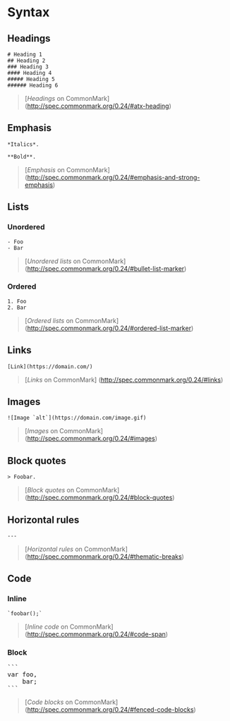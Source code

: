 # Syntax

## Headings

```
# Heading 1
## Heading 2
### Heading 3
#### Heading 4
##### Heading 5
###### Heading 6
```

> [*Headings* on CommonMark]
(http://spec.commonmark.org/0.24/#atx-heading)

## Emphasis

```
*Italics*.
```

```
**Bold**.
```

> [*Emphasis* on CommonMark]
(http://spec.commonmark.org/0.24/#emphasis-and-strong-emphasis)

## Lists

### Unordered

```
- Foo
- Bar
```

> [*Unordered lists* on CommonMark]
(http://spec.commonmark.org/0.24/#bullet-list-marker)

### Ordered

```
1. Foo
2. Bar
```

> [*Ordered lists* on CommonMark]
(http://spec.commonmark.org/0.24/#ordered-list-marker)

## Links

```
[Link](https://domain.com/)
```

> [*Links* on CommonMark]
(http://spec.commonmark.org/0.24/#links)

## Images

```
![Image `alt`](https://domain.com/image.gif)
```

> [*Images* on CommonMark]
(http://spec.commonmark.org/0.24/#images)

## Block quotes

```
> Foobar.
```

> [*Block quotes* on CommonMark]
(http://spec.commonmark.org/0.24/#block-quotes)

## Horizontal rules

```
---
```

> [*Horizontal rules* on CommonMark]
(http://spec.commonmark.org/0.24/#thematic-breaks)

## Code

### Inline

```
`foobar();`
```

> [*Inline code* on CommonMark]
(http://spec.commonmark.org/0.24/#code-span)

### Block

<pre>
```
var foo,
    bar;
```
</pre>

> [*Code blocks* on CommonMark]
(http://spec.commonmark.org/0.24/#fenced-code-blocks)
